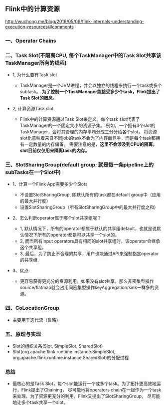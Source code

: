 ## Flink中的计算资源
http://wuchong.me/blog/2016/05/09/flink-internals-understanding-execution-resources/#comments

### 一、Operator Chains

### 二、Task Slot(不隔离CPU, 每个TaskManager中的Task Slot共享该TaskManager所有的线程)
- 1, 为什么要有Task slot
  - TaskManager是一个JVM进程，并会以独立的线程来执行一个task或多个subtask。
    **为了控制一个TaskManager能接受多少个task，Flink提出了Task Slot的概念。**

- 2, 计算资源Task slot
  - Flink中的计算资源通过Task Slot来定义。每个task slot代表了TaskManager的一个固定大小的资源子集。
    例如，一个拥有3个slot的 TaskManager，会将其管理的内存平均分成三分分给各个slot。
    将资源slot化意味着来自不同job的task不会为了内存而竞争，而是每个task都拥有一定数量的内存储备。
    需要注意的是，**这里不会涉及到CPU的隔离，slot目前仅仅用来隔离task的内存。**

### 三、SlotSharingGroup(default group: 就是每一条pipeline上的subTasks在一个Slot中)
- 1、计算一个Flink App需要多少个Slots
  - 不设置SlotSharingGroup, 即默认所有的task都在default group中（应用的最大并行度）
  - 设置SlotSharingGroup（所有SlotSharingGroup中的最大并行度之和）

- 2、怎么判断operator属于哪个slot共享组呢？
  - 1, 默认情况下，所有的operator都属于默认的共享组default，也就是说默认情况下所有的operator都是可以共享一个slot的。
  - 2, 而当所有input operators具有相同的slot共享组时，该operator会继承这个共享组。
  - 3, 最后，为了防止不合理的共享，用户也能通过API来强制指定operator的共享组.

- 3、优点:
  - 更容易获得更充分的资源利用。如果没有slot共享，那么非密集型操作source/flatmap就会占用同密集型操作keyAggregation/sink一样多的资源。


### 四、CoLocationGroup
- 主要用于迭代流（暂略）

### 五、原理与实现
- Slot的组织关系(Slot, SimpleSlot, SharedSlot)
- Slot(org.apache.flink.runtime.instance.SimpleSlot, org.apache.flink.runtime.instance.SharedSlot)的分配过程


### 总结
- 最核心的是Task Slot，每个slot能运行一个或多个task。为了拓扑更高效地运行，Flink提出了Chaining，
  尽可能地将operators chain在一起作为一个task来处理。为了资源更充分的利用，Flink又提出了SlotSharingGroup，
  尽可能地让多个task共享一个slot。